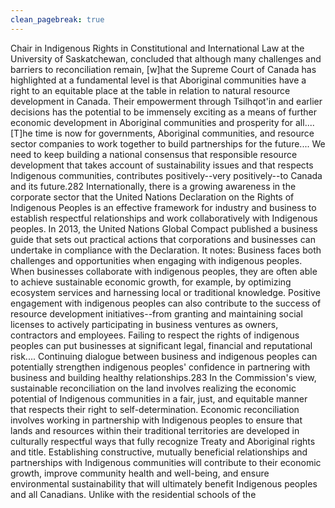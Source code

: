 ```yaml
---
clean_pagebreak: true
---
```


Chair in Indigenous Rights in Constitutional and International Law at the University of Saskatchewan, concluded that although many challenges and barriers to reconciliation remain,
[w]hat the Supreme Court of Canada has highlighted at a fundamental level is that Aboriginal communities have a right to an equitable place at the table in relation to natural resource development in Canada. Their empowerment through Tsilhqot'in and earlier decisions has the potential to be immensely exciting as a means of further economic development in Aboriginal communities and prosperity for all.... [T]he time is now for governments, Aboriginal communities, and resource sector companies to work together to build partnerships for the future.... We need to keep building a national consensus that responsible resource development that takes account of sustainability issues and that respects Indigenous communities, contributes positively--very positively--to Canada and its future.282
Internationally, there is a growing awareness in the corporate sector that the United Nations Declaration on the Rights of Indigenous Peoples is an effective framework for industry and business to establish respectful relationships and work collaboratively with Indigenous peoples. In 2013, the United Nations Global Compact published a business guide that sets out practical actions that corporations and businesses can undertake in compliance with the Declaration. It notes:
Business faces both challenges and opportunities when engaging with indigenous peoples. When businesses collaborate with indigenous peoples, they are often able to achieve sustainable economic growth, for example, by optimizing ecosystem services and harnessing local or traditional knowledge. Positive engagement with indigenous peoples can also contribute to the success of resource development initiatives--from granting and maintaining social licenses to actively participating in business ventures as owners, contractors and employees. Failing to respect the rights of indigenous peoples can put businesses at significant legal, financial and reputational risk.... Continuing dialogue between business and indigenous peoples can potentially strengthen indigenous peoples' confidence in partnering with business and building healthy relationships.283
In the Commission's view, sustainable reconciliation on the land involves realizing the economic potential of Indigenous communities in a fair, just, and equitable manner that respects their right to self-determination. Economic reconciliation involves working in partnership with Indigenous peoples to ensure that lands and resources within their traditional territories are developed in culturally respectful ways that fully recognize Treaty and Aboriginal rights and title.
Establishing constructive, mutually beneficial relationships and partnerships with Indigenous communities will contribute to their economic growth, improve community health and well-being, and ensure environmental sustainability that will ultimately benefit Indigenous peoples and all Canadians. Unlike with the residential schools of the
